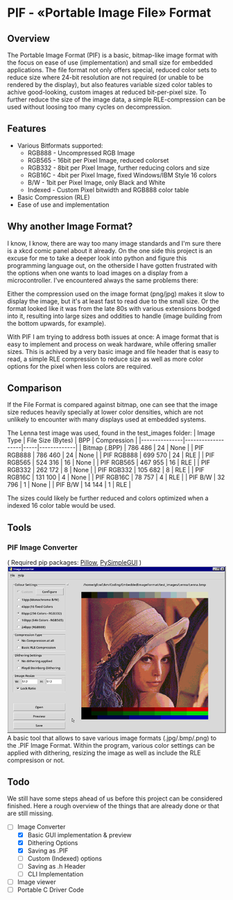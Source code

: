 # PIF - «Portable Image File» Format
## Overview
The Portable Image Format (PIF) is a basic, bitmap-like image format with the focus on ease of use (implementation) and small size for embedded applications. The file format not only offers special, reduced color sets to reduce size where 24-bit resolution are not required (or unable to be rendered by the display), but also features variable sized color tables to achive good-looking, custom images at reduced bit-per-pixel size. To further reduce the size of the image data, a simple RLE-compression can be used without loosing too many cycles on decompression.

## Features
 - Various Bitformats supported:
   - RGB888 - Uncompressed RGB Image
   - RGB565 - 16bit per Pixel Image, reduced colorset
   - RGB332	- 8bit per Pixel Image, further reducing colors and size
   - RGB16C	- 4bit per Pixel Image, fixed Windows/IBM Style 16 colors
   - B/W - 1bit per Pixel Image, only Black and White
   - Indexed - Custom Pixel bitwidth and RGB888 color table
 - Basic Compression (RLE)
 - Ease of use and implementation

## Why another Image Format?
I know, I know, there are way too many image standards and I'm sure there is a xkcd comic panel about it already. On the one side this project is an excuse for me to take a deeper look into python and figure this programming language out, on the otherside I have gotten frustrated with the options when one wants to load images on a display from a microcontroller. I've encountered always the same problems there:

Either the compression used on the image format (png/jpg) makes it slow to display the image, but it's at least fast to read due to the small size.
Or the format looked like it was from the late 80s with various extensions bodged into it, resulting into large sizes and oddities to handle (image building from the bottom upwards, for example).

With PIF I am trying to address both issues at once: A image format that is easy to implement and process on weak hardware, while offering smaller sizes. This is achived by a very basic image and file header that is easy to read, a simple RLE compression to reduce size as well as more color options for the pixel when less colors are required.

## Comparison
If the File Format is compared against bitmap, one can see that the image size reduces heavily specially at lower color densities, which are not unlikely to encounter with many displays used at embedded systems.

The Lenna test image was used, found in the test_images folder:
| Image Type    | File Size (Bytes) | BPP | Compression |
|---------------|-------------------|-----|-------------|
| Bitmap (.BPP) | 786 486           | 24  | None        |
| PIF RGB888    | 786 460           | 24  | None        |
| PIF RGB888    | 699 570           | 24  | RLE         |
| PIF RGB565    | 524 316           | 16  | None        |
| PIF RGB565    | 467 955           | 16  | RLE         |
| PIF RGB332    | 262 172           | 8   | None        |
| PIF RGB332    | 105 682           | 8   | RLE         |
| PIF RGB16C    | 131 100           | 4   | None        |
| PIF RGB16C    | 78 757            | 4   | RLE         |
| PIF B/W       | 32 796            | 1   | None        |
| PIF B/W       | 14 144            | 1   | RLE        |

The sizes could likely be further reduced and colors optimized when a indexed 16 color table would be used.
## Tools
### PIF Image Converter
( Required pip packages: [Pillow](https://pillow.readthedocs.io/en/stable/), [PySimpleGUI](https://pysimplegui.readthedocs.io/en/latest/) )
![Image of the Tool](test_images/tool_screenshot.png)
A basic tool that allows to save various image formats (.jpg/.bmp/.png) to the .PIF Image Format. Within the program, various color settings can be applied with dithering, resizing the image as well as include the RLE compresison or not.
## Todo
We still have some steps ahead of us before this project can be considered finished. Here a rough overview of the things that are already done or that are still missing.
 - [ ] Image Converter
	- [x] Basic GUI implementation & preview
	- [x] Dithering Options
	- [x] Saving as .PIF
	- [ ] Custom (Indexed) options
	- [ ] Saving as .h Header
	- [ ] CLI Implementation
 - [ ] Image viewer
 - [ ] Portable C Driver Code